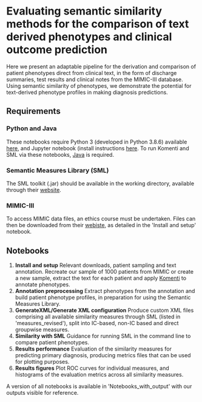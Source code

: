 # Evaluating semantic similarity methods for the comparison of text derived phenotypes and clinical outcome prediction
Here we present an adaptable pipeline for the derivation and comparison of patient phenotypes direct from clinical text, in the form of discharge summaries, test results and clinical notes from the MIMIC-III database. Using semantic similarity of phenotypes, we demonstrate the potential for text-derived phenotype profiles in making diagnosis predictions. 

## Requirements 
### Python and Java 
These notebooks require Python 3 (developed in Python 3.8.6) available [here](https://www.python.org/downloads/), and Jupyter notebook (install instructions [here](https://jupyter.org/install). 
To run Komenti and SML via these notebooks, [Java](https://www.java.com/en/) is required. 
### Semantic Measures Library (SML)
The SML toolkit (.jar) should be available in the working directory, available through their [website](https://www.semantic-measures-library.org/sml/index.php?q=downloads).
### MIMIC-III
To access MIMIC data files, an ethics course must be undertaken. Files can then be downloaded from their [webiste](https://physionet.org/content/mimiciii/1.4/), as detailed in the 'Install and setup' notebook.

## Notebooks
1. **Install and setup**
Relevant downloads, patient sampling and text annotation. Recreate our sample of 1000 patients from MIMIC or create a new sample, extract the text for each patient and apply [Komenti](https://github.com/reality/komenti) to annotate phenotypes. 
2. **Annotation preprocessing**
Extract phenotypes from the annotation and build patient phenotype profiles, in preparation for using the Semantic Measures Library. 
3. **GenerateXML/Generate XML configuration**
Produce custom XML files comprising all available similarity measures through SML (listed in 'measures_revised'), split into IC-based, non-IC based and direct groupwise measures.  
4. **Similarity with SML**
Guidance for running SML in the command line to compare patient phenotypes. 
5. **Results performance**
Evaluation of the similarity measures for predicting primary diagnosis, producing metrics files that can be used for plotting purposes.
6. **Results figures**
Plot ROC curves for individual measures, and histograms of the evaluation metrics across all similarity measures. 


A version of all notebooks is available in 'Notebooks_with_output' with our outputs visible for reference.

